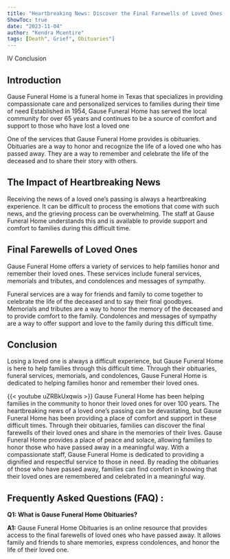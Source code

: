 ```yaml
---
title: "Heartbreaking News: Discover the Final Farewells of Loved Ones at Gause Funeral Home Obituaries"
ShowToc: true 
date: "2023-11-04"
author: "Kendra Mcentire" 
tags: [Death", Grief", Obituaries"]
---
```

IV Conclusion

## Introduction

Gause Funeral Home is a funeral home in Texas that specializes in providing compassionate care and personalized services to families during their time of need Established in 1954, Gause Funeral Home has served the local community for over 65 years and continues to be a source of comfort and support to those who have lost a loved one

One of the services that Gause Funeral Home provides is obituaries. Obituaries are a way to honor and recognize the life of a loved one who has passed away. They are a way to remember and celebrate the life of the deceased and to share their story with others.

## The Impact of Heartbreaking News

Receiving the news of a loved one’s passing is always a heartbreaking experience. It can be difficult to process the emotions that come with such news, and the grieving process can be overwhelming. The staff at Gause Funeral Home understands this and is available to provide support and comfort to families during this difficult time.

## Final Farewells of Loved Ones

Gause Funeral Home offers a variety of services to help families honor and remember their loved ones. These services include funeral services, memorials and tributes, and condolences and messages of sympathy. 

Funeral services are a way for friends and family to come together to celebrate the life of the deceased and to say their final goodbyes. Memorials and tributes are a way to honor the memory of the deceased and to provide comfort to the family. Condolences and messages of sympathy are a way to offer support and love to the family during this difficult time. 

## Conclusion

Losing a loved one is always a difficult experience, but Gause Funeral Home is here to help families through this difficult time. Through their obituaries, funeral services, memorials, and condolences, Gause Funeral Home is dedicated to helping families honor and remember their loved ones.

{{< youtube uZRBkUxqwis >}} 
Gause Funeral Home has been helping families in the community to honor their loved ones for over 100 years. The heartbreaking news of a loved one’s passing can be devastating, but Gause Funeral Home has been providing a place of comfort and support in these difficult times. Through their obituaries, families can discover the final farewells of their loved ones and share in the memories of their lives. Gause Funeral Home provides a place of peace and solace, allowing families to honor those who have passed away in a meaningful way. With a compassionate staff, Gause Funeral Home is dedicated to providing a dignified and respectful service to those in need. By reading the obituaries of those who have passed away, families can find comfort in knowing that their loved ones are remembered and celebrated in a meaningful way.

## Frequently Asked Questions (FAQ) :
**Q1: What is Gause Funeral Home Obituaries?**

**A1:** Gause Funeral Home Obituaries is an online resource that provides access to the final farewells of loved ones who have passed away. It allows family and friends to share memories, express condolences, and honor the life of their loved one.



